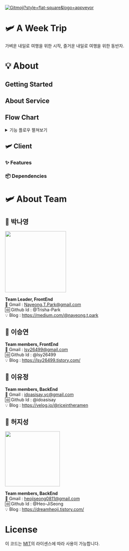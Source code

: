 <a href="https://gitmoji.carloscuesta.me"> <img src="https://img.shields.io/badge/gitmoji-%20😜%20😍-FFDD67.svg?style=flat-square" alt="Gitmoji?style=flat-square&logo=appveyor"> </a>
# 🛩 A Week Trip

가벼운 내일로 여행을 위한 시작, 즐거운 내일로 여행을 위한 동반자.

# 💡 About 

## Getting Started

## About Service
   
## Flow Chart
<details>
<summary>기능 플로우 펼쳐보기</summary>
<div markdown="1">

</div>
</details>

## 🛩 Client

### ✨ Features

### 📦 Dependencies


# 🛩 About Team

## 🌿 박나영
<div>
<img width=200 src="https://user-images.githubusercontent.com/61039975/86037840-f193e780-ba7a-11ea-99c8-697e4152dbfb.jpg">
</div>

**Team Leader, FrontEnd**  
📧 Gmail : Nayeong.T.Park@gmail.com  
🆔 Github Id : @Trisha-Park  
💡 Blog : https://medium.com/@nayeong.t.park  

## 🌿 이승연
**Team members, FrontEnd**  
📧 Gmail : lsy26499@gmail.com  
🆔 Github Id : @lsy26499  
💡 Blog : https://lsy26499.tistory.com/  
   

## 🌿 이유정
**Team members, BackEnd**  
📧 Gmail : idoasisay.yc@gmail.com  
🆔 Github Id : @idoasisay  
💡 Blog : https://velog.io/@riceintheramen  


## 🌿 허지성
<div align>
<img width=180 src ="https://img1.daumcdn.net/thumb/C428x428/?scode=mtistory2&fname=https%3A%2F%2Ftistory2.daumcdn.net%2Ftistory%2F3810709%2Fattach%2F31d458b15a464f96a3db02028490061c">
</div>

**Team members, BackEnd**  
📧 Gmail : heojiseong0811@gmail.com  
🆔 Github Id : @Heo-JiSeong  
💡 Blog : https://dreamheoji.tistory.com/  

# License

이 코드는 <a href="https://github.com/carloscuesta/gitmoji/blob/master/LICENSE">MIT</a>의 라이센스에 따라 사용이 가능합니다. 
